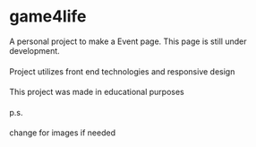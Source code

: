 # game4life
A personal project to make a Event page. This page is still under development.

####
Project utilizes front end technologies and responsive design
####
This project was made in educational purposes
####


p.s.
####
change for images if needed
####
